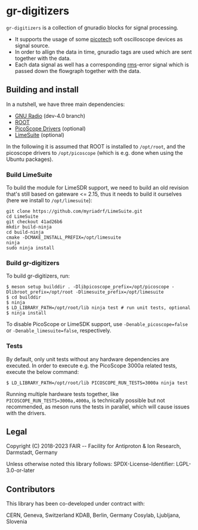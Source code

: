 
# gr-digitizers

`gr-digitizers` is a collection of gnuradio blocks for signal processing.

- It supports the usage of some [picotech](https://www.picotech.com/) soft oscilloscope devices as signal source.
- In order to allign the data in time, gnuradio tags are used which are sent together with the data.
- Each data signal as well has a corresponding [rms](https://en.wikipedia.org/wiki/Root_mean_square)-error signal which is passed down the flowgraph together with the data.

## Building and install

In a nutshell, we have three main dependencies:

 - [GNU Radio](https://www.gnuradio.org/) (dev-4.0 branch)
 - [ROOT](https://root.cern/)
 - [PicoScope Drivers](https://www.picotech.com/downloads/linux) (optional)
 - [LimeSuite](https://github.com/myriadrf/LimeSuite) (optional)

In the following it is assumed that ROOT is installed to `/opt/root`, and the picoscope drivers
to `/opt/picoscope` (which is e.g. done when using the Ubuntu packages).

### Build LimeSuite

To build the module for LimeSDR support, we need to build an old revision that's still based on gateware <= 2.15, thus
it needs to build it ourselves (here we install to `/opt/limesuite`):

```shell
git clone https://github.com/myriadrf/LimeSuite.git
cd LimeSuite
git checkout 41ad26b6
mkdir build-ninja
cd build-ninja
cmake -DCMAKE_INSTALL_PREFIX=/opt/limesuite
ninja
sudo ninja install
```

### Build gr-digitizers

To build gr-digitizers, run:

```shell
$ meson setup builddir . -Dlibpicoscope_prefix=/opt/picoscope -Dlibroot_prefix=/opt/root -Dlimesuite_prefix=/opt/limesuite
$ cd builddir
$ ninja
$ LD_LIBRARY_PATH=/opt/root/lib ninja test # run unit tests, optional
$ ninja install
```

To disable PicoScope or LimeSDK support, use `-Denable_picoscope=false` or `-Denable_limesuite=false`, respectively.

### Tests

By default, only unit tests without any hardware dependencies are executed. In order to execute e.g. the PicoScope 3000a
related tests, execute the below command:

```shell
$ LD_LIBRARY_PATH=/opt/root/lib PICOSCOPE_RUN_TESTS=3000a ninja test
```

Running multiple hardware tests together, like `PICOSCOPE_RUN_TESTS=3000a,4000a`, is technically possible
but not recommended, as meson runs the tests in parallel, which will cause issues with the drivers.

## Legal

Copyright (C) 2018-2023 FAIR -- Facility for Antiproton & Ion Research, Darmstadt, Germany

Unless otherwise noted this library follows:
SPDX-License-Identifier: LGPL-3.0-or-later

## Contributors

This library has been co-developed under contract with:

CERN, Geneva, Switzerland
KDAB, Berlin, Germany
Cosylab, Ljubljana, Slovenia
